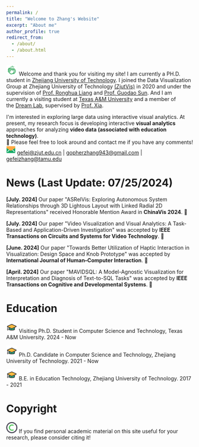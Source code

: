 ```yaml
---
permalink: /
title: "Welcome to Zhang's Website"
excerpt: "About me"
author_profile: true
redirect_from: 
  - /about/
  - /about.html
---
```


<img src="/images/clap.png" width="30px" height="30px"> Welcome and thank you for visiting my site! I am currently a PH.D. student in [Zhejiang University of Technology](https://www.zjut.edu.cn/). I joined the Data Visualization Group at Zhejiang University of Technology [(ZjutVis)](https://zjutvis.org/) in 2020 and under the supervision of [Prof. Ronghua Liang](https://scholar.google.com/citations?user=fbvnBG4AAAAJ&hl=en) and [Prof. Guodao Sun](https://godoorsun.org/). And I am currently a visiting student at [Texas A&M University](https://www.tamu.edu/index.html) and a member of the [Dream Lab](https://www.xiameng.org/DreamLab/), supervised by [Prof. Xia](https://www.xiameng.org/).

I'm interested in exploring large data using interactive visual analytics. At present, my research focus is developing interactive <strong>visual analytics</strong> approaches for analyzing <strong>video data (associated with education technology)</strong>.                   
👀 Please feel free to look around and contact me if you have any comments!                      
<img src="/images/email.png" width="25px" height="25px"> gefei@zjut.edu.cn  |  gopherzhang943@gmail.com  |  gefeizhang@tamu.edu

News (Last Update: 07/25/2024)
======
<strong>[July. 2024]</strong> Our paper "ASRelVis: Exploring Autonomous System Relationships through 3D Lightous Layout with Linked Radial 2D Representations" received Honorable Mention Award in <strong>ChinaVis 2024</strong>. 🎉  

<strong>[July. 2024]</strong> Our paper "Video Visualization and Visual Analytics: A Task-Based and Application-Driven Investigation" was accepted by <strong>IEEE Transactions on Circuits and Systems for Video Technology</strong>. 🎉

<strong>[June. 2024]</strong> Our paper "Towards Better Utilization of Haptic Interaction in Visualization: Design Space and Knob Prototype" was accepted by <strong>International Journal of Human–Computer Interaction</strong>. 🎉

<strong>[April. 2024]</strong> Our paper "MAVIDSQL: A Model-Agnostic Visualization for Interpretation and Diagnosis of Text-to-SQL Tasks" was accepted by <strong>IEEE Transactions on Cognitive and Developmental Systems</strong>. 🎉

<!-- <strong>[July. 2024]</strong> Our paper "ASRelVis: Exploring Autonomous System Relationships through 3D Lightous Layout with Linked Radial 2D Representations" received Honorable Mention Award in <strong>ChinaVis 2024</strong>. 🎉                                                                                               
<strong>[Apr. 2022]</strong> Our paper "SurVizor: Visualizing and Understanding the Key Content of Surveillance Videos" was accepted by <strong>Journal of Visualization</strong>. 🎉                                                                                     
<strong>[Oct. 2021]</strong> The project I presided over won the <strong>School-level project</strong> 🏆 in the 2021 "Canal Cup" Extracurricular Academic Science and Technology Fund Project.                                                              
<strong>[Jul. 2021]</strong> I gave a talk of "SurVizor: Visualizing and Understanding the Key Content of Surveillance Videos" on <strong>China Vis 2021</strong>.                                                                                                                                    
<strong>[Jun. 2021]</strong> Our paper "SurVizor: Visualizing and Understanding the Key Content of Surveillance Videos" was accepted by <strong>China Vis 2021</strong>.                                  
<strong>[Aug. 2020]</strong> The team I led won the <strong>National Third Prize</strong> 🏆 in the 11th China University Student Service Outsourcing Innovation and Entrepreneurship Competition.                                            
<strong>[Sep. 2019]</strong> I officially joined ZjutVis and started my visualization journey!                                                                                                                                                                            -->

Education
======
<img src="/images/hat.png" width="30px" height="30px"> Visiting Ph.D. Student in Computer Science and Technology, Texas A&M University. 2024 - Now 

<img src="/images/hat.png" width="30px" height="30px"> Ph.D. Candidate in Computer Science and Technology, Zhejiang University of Technology. 2021 - Now 

<img src="/images/hat.png" width="30px" height="30px"> B.E. in Education Technology, Zhejiang University of Technology. 2017 - 2021                        




Copyright
======
<img src="/images/copyright.png" width="30px" height="30px"> If you find personal academic material on this site useful for your research, please consider citing it!                                    
